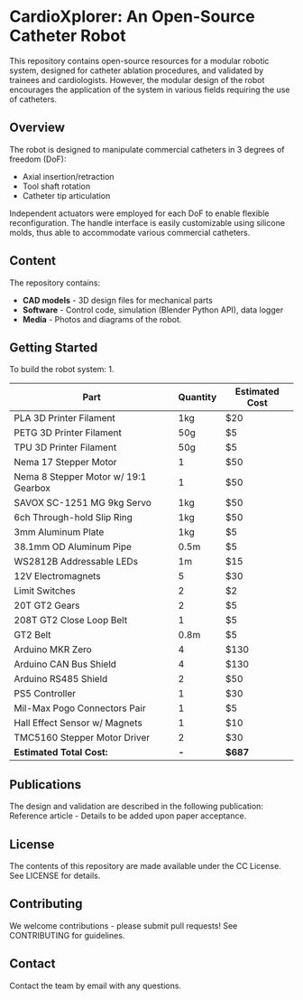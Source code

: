 # CardioXplorer: An Open-Source Catheter Robot

This repository contains open-source resources for a modular robotic system, designed for catheter ablation procedures, and validated by trainees and cardiologists. However, the modular design of the robot encourages the application of the system in various fields requiring the use of catheters.

## Overview

The robot is designed to manipulate commercial catheters in 3 degrees of freedom (DoF):
- Axial insertion/retraction
- Tool shaft rotation
- Catheter tip articulation

Independent actuators were employed for each DoF to enable flexible reconfiguration. The handle interface is easily customizable using silicone molds, thus able to accommodate various commercial catheters.

## Content

The repository contains:
- **CAD models** - 3D design files for mechanical parts
- **Software** - Control code, simulation (Blender Python API), data logger
- **Media** - Photos and diagrams of the robot.

## Getting Started

To build the robot system:
1. 

| Part | Quantity | Estimated Cost |
| --- | --- | -- |
| PLA 3D Printer Filament | 1kg | $20 |
| PETG 3D Printer Filament | 50g | $5 |
| TPU 3D Printer Filament | 50g | $5 |
| Nema 17 Stepper Motor | 1 | $50 |
| Nema 8 Stepper Motor w/ 19:1 Gearbox | 1 | $50 |
| SAVOX SC-1251 MG 9kg Servo | 1kg | $50 |
| 6ch Through-hold Slip Ring | 1kg | $50 |
| 3mm Aluminum Plate | 1kg | $5 |
| 38.1mm OD Aluminum Pipe | 0.5m | $5 |
| WS2812B Addressable LEDs | 1m | $15 |
| 12V Electromagnets | 5 | $30 |
| Limit Switches | 2 | $2 |
| 20T GT2 Gears | 2 | $5 |
| 208T GT2 Close Loop Belt | 1 | $5 |
| GT2 Belt | 0.8m | $5 |
| Arduino MKR Zero | 4 | $130 |
| Arduino CAN Bus Shield | 4 | $130 |
| Arduino RS485 Shield | 2 | $50 |
| PS5 Controller | 1 | $30 |
| Mil-Max Pogo Connectors Pair | 1 | $5 |
| Hall Effect Sensor w/ Magnets | 1 | $10 |
| TMC5160 Stepper Motor Driver | 2 | $30 |
| **Estimated Total Cost:** | **-** | **$687** |

## Publications
The design and validation are described in the following publication:
Reference article - Details to be added upon paper acceptance.

## License
The contents of this repository are made available under the CC License. See LICENSE for details.


## Contributing
We welcome contributions - please submit pull requests!
See CONTRIBUTING for guidelines.

## Contact
Contact the team by email with any questions.
